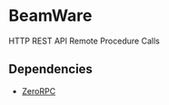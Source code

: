 BeamWare
========
HTTP REST API Remote Procedure Calls


Dependencies
------------
*  [ZeroRPC](http://zerorpc.dotcloud.com/)
